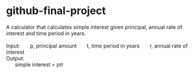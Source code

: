 # github-final-project

A calculator that calculates simple interest given principal, annual rate of interest and time period in years.
<br />
<br />
Input:
&nbsp;&nbsp;&nbsp;&nbsp;&nbsp;&nbsp;p, principal amount
&nbsp;&nbsp;&nbsp;&nbsp;&nbsp;&nbsp;t, time period in years
&nbsp;&nbsp;&nbsp;&nbsp;&nbsp;&nbsp;r, annual rate of interest
<br />
Output:
<br />
&nbsp;&nbsp;&nbsp;&nbsp;&nbsp;&nbsp;simple interest = p*t*r
